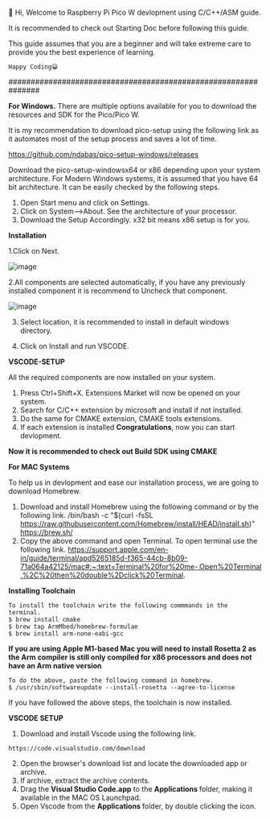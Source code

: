👋 Hi, Welcome to Raspberry Pi Pico W devlopment using C/C++/ASM guide.

It is recommended to check out Starting Doc before following this guide.

This guide assumes that you are a beginner and will take extreme care to provide you the best experience of learning.

    Happy Coding😀

###############################################################

<b>For Windows.</b>
There are multiple options available for you to download the resources and SDK for the Pico/Pico W.

It is my recommendation to download pico-setup using the following link as it automates most of the setup process and saves a lot of time.

https://github.com/ndabas/pico-setup-windows/releases

Download the pico-setup-windowsx64 or x86 depending upon your system architecture. For Modern Windows systems, it is assumed that you have 64 bit architecture.
It can be easily checked by the following steps.
1. Open Start menu and click on Settings. 
2. Click on System-->About. See the architecture of your processor.
3. Download the Setup Accordingly. x32 bit means x86 setup is for you.

<b>Installation</b>

1.Click on Next.

![image](https://user-images.githubusercontent.com/113343003/210052856-d24dbbab-efb3-4050-bf1a-8219a72806c7.png)

2.All components are selected automatically, if you have any previously installed component it is recommend to Uncheck that component.

![image](https://user-images.githubusercontent.com/113343003/210052976-1f64528c-3413-4537-9d3f-b844123b655f.png)

3. Select location, it is recommended to install in default windows directory.

4. Click on Install and run VSCODE.

<b>VSCODE-SETUP</b>

All the required components are now installed on your system.

1. Press Ctrl+Shift+X. Extensions Market will now be opened on your system.
2. Search for C/C++ extension by microsoft and install if not installed.
3. Do the same for CMAKE extension, CMAKE tools extensions.
4. If each extension is installed <b>Congratulations</b>, now you can start devlopment.

<b>Now it is recommended to check out Build SDK using CMAKE</b>

<b>For MAC Systems</b>

To help us in devlopment and ease our installation process, we are going to download Homebrew.

1. Download and install Homebrew using the following command or by the following link.
  /bin/bash -c "$(curl -fsSL https://raw.githubusercontent.com/Homebrew/install/HEAD/install.sh)"
   https://brew.sh/
2. Copy the above command and open Terminal. To open terminal use the following link.
   https://support.apple.com/en-in/guide/terminal/apd5265185d-f365-44cb-8b09-71a064a42125/mac#:~:text=Terminal%20for%20me-,Open%20Terminal,%2C%20then%20double%2Dclick%20Terminal.
 
<b>Installing Toolchain</b>

    To install the toolchain write the following commmands in the terminal.
    $ brew install cmake
    $ brew tap ArmMbed/homebrew-formulae
    $ brew install arm-none-eabi-gcc

<b>If you are using Apple M1-based Mac you will need to install Rosetta 2 as the Arm compiler is still only compiled for x86 processors and does not have an Arm native version</b>

    To do the above, paste the following command in homebrew.
    $ /usr/sbin/softwareupdate --install-rosetta --agree-to-license

If you have followed the above steps, the toolchain is now installed.

<b>VSCODE SETUP</b>

1. Download and install Vscode using the following link.
```    
https://code.visualstudio.com/download
```
2. Open the browser's download list and locate the downloaded app or archive.
3. If archive, extract the archive contents.
4. Drag the <b> Visual Studio Code.app</b> to the <b> Applications </b> folder, making it available in the MAC OS Launchpad.
5. Open Vscode from the <b> Applications </b> folder, by double clicking the icon.
 
